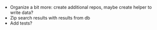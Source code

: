 - Organize a bit more: create additional repos, maybe create helper to write data? 
- Zip search results with results from db 
- Add tests? 